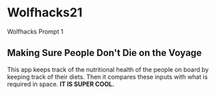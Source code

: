 # Wolfhacks21
Wolfhacks Prompt 1

## Making Sure People Don't Die on the Voyage

This app keeps track of the nutritional health of the people on board by keeping track of their diets. Then it compares these inputs with what is required in space. **IT IS SUPER COOL.**
